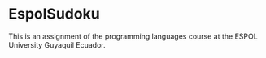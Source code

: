 EspolSudoku
===========

This is an assignment of the programming languages course at the ESPOL University Guyaquil Ecuador.
